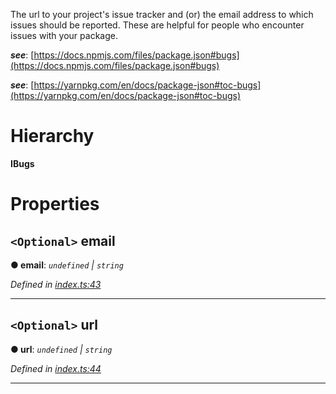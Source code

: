 

The url to your project's issue tracker and (or) the email address to which issues should be reported. These are helpful for people who encounter issues with your package.

*__see__*: [https://docs.npmjs.com/files/package.json#bugs](https://docs.npmjs.com/files/package.json#bugs)

*__see__*: [https://yarnpkg.com/en/docs/package-json#toc-bugs](https://yarnpkg.com/en/docs/package-json#toc-bugs)

# Hierarchy

**IBugs**

# Properties

<a id="email"></a>

## `<Optional>` email

**● email**: *`undefined` \| `string`*

*Defined in [index.ts:43](https://github.com/ajaxlab/package-json-type/blob/7c09ac6/src/index.ts#L43)*

___
<a id="url"></a>

## `<Optional>` url

**● url**: *`undefined` \| `string`*

*Defined in [index.ts:44](https://github.com/ajaxlab/package-json-type/blob/7c09ac6/src/index.ts#L44)*

___


